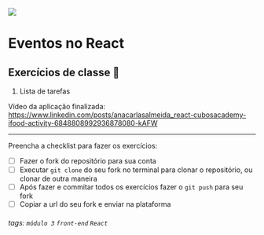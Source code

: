 ![](https://i.imgur.com/xG74tOh.png)

# Eventos no React

## Exercícios de classe 🏫
1. Lista de tarefas

Vídeo da aplicação finalizada: https://www.linkedin.com/posts/anacarlasalmeida_react-cubosacademy-ifood-activity-6848808992936878080-kAFW

---

Preencha a checklist para fazer os exercícios:

-   [ ] Fazer o fork do repositório para sua conta
-   [ ] Executar `git clone` do seu fork no terminal para clonar o repositório, ou clonar de outra maneira
-   [ ] Após fazer e commitar todos os exercícios fazer o `git push` para seu fork
-   [ ] Copiar a url do seu fork e enviar na plataforma

###### tags: `módulo 3` `front-end` `React`

